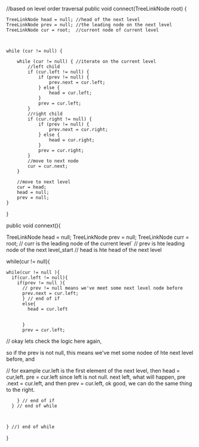 //based on level order traversal
public void connect(TreeLinkNode root) {

    TreeLinkNode head = null; //head of the next level
    TreeLinkNode prev = null; //the leading node on the next level
    TreeLinkNode cur = root;  //current node of current level



    while (cur != null) {

        while (cur != null) { //iterate on the current level
            //left child
            if (cur.left != null) {
                if (prev != null) {
                    prev.next = cur.left;
                } else {
                    head = cur.left;
                }
                prev = cur.left;
            }
            //right child
            if (cur.right != null) {
                if (prev != null) {
                    prev.next = cur.right;
                } else {
                    head = cur.right;
                }
                prev = cur.right;
            }
            //move to next node
            cur = cur.next;
        }

        //move to next level
        cur = head;
        head = null;
        prev = null;
    }

}

public void connext(){

  TreeLinkNode head = null;
  TreeLinkNode prev = null;
  TreeLinkNode curr = root;
  // curr is the leading node of the current level`
  // prev is hte leading node of the next level_start
  // head is hte head of the next level

  while(cur != null){

    while(cur != null ){
      if(cur.left != null){
        if(prev != null ){
          // prev != null means we've meet some next level node before
          prev.next = cur.left;
          } // end of if
          else{
            head = cur.left


          }
          prev = cur.left;

// okay lets check the logic here again,

so if the prev is not null, this means we've met some nodee of hte next level before, and

// for example cur.left is the first element of the next level, then head = cur,left.
pre = cur.left
since left is not null.
next left, what will happen, pre .next = cur.left, and then prev = cur.left, ok good, we can do the same thing to the right.


        } // end of if
      } // end of while



    } //) end of while
}
